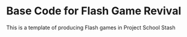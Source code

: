 # Base Code for Flash Game Revival
This is a template of producing Flash games in Project School Stash
